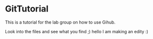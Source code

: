 # GitTutorial
This is a tutorial for the lab group on how to use Gihub.

Look into the files and see what you find ;)
hello I am making an edity :)
